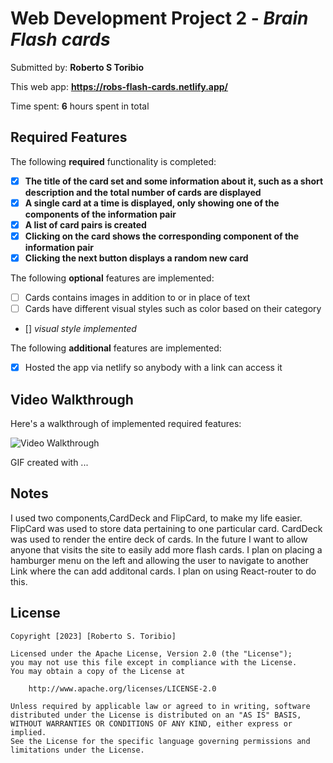 # Web Development Project 2 - *Brain Flash cards*

Submitted by: **Roberto S Toribio**

This web app: **https://robs-flash-cards.netlify.app/**

Time spent: **6** hours spent in total

## Required Features

The following **required** functionality is completed:

- [X] **The title of the card set and some information about it, such as a short description and the total number of cards are displayed**
- [X] **A single card at a time is displayed, only showing one of the components of the information pair**
- [X] **A list of card pairs is created**
- [X] **Clicking on the card shows the corresponding component of the information pair**
- [X] **Clicking the next button displays a random new card**

The following **optional** features are implemented:

- [ ] Cards contains images in addition to or in place of text
- [ ] Cards have different visual styles such as color based on their category
- [] *visual style implemented*

The following **additional** features are implemented:

* [X] Hosted the app via netlify so anybody with a link can access it

## Video Walkthrough

Here's a walkthrough of implemented required features:

<img src='http://i.imgur.com/link/to/your/gif/file.gif' title='Video Walkthrough' width='' alt='Video Walkthrough' />

<!-- Replace this with whatever GIF tool you used! -->
GIF created with ...  
<!-- Recommended tools:
[Kap](https://getkap.co/) for macOS
[ScreenToGif](https://www.screentogif.com/) for Windows
[peek](https://github.com/phw/peek) for Linux. -->

## Notes

I used two components,CardDeck and FlipCard, to make my life easier. FlipCard was used to store data pertaining to one
particular card. CardDeck was used to render the entire deck of cards. In the future I want to allow anyone 
that visits the site to easily add more flash cards. I plan on placing a hamburger menu on the left and allowing 
the user to navigate to another Link where the can add additonal cards. I plan on using React-router to do this.

## License

    Copyright [2023] [Roberto S. Toribio]

    Licensed under the Apache License, Version 2.0 (the "License");
    you may not use this file except in compliance with the License.
    You may obtain a copy of the License at

        http://www.apache.org/licenses/LICENSE-2.0

    Unless required by applicable law or agreed to in writing, software
    distributed under the License is distributed on an "AS IS" BASIS,
    WITHOUT WARRANTIES OR CONDITIONS OF ANY KIND, either express or implied.
    See the License for the specific language governing permissions and
    limitations under the License.
